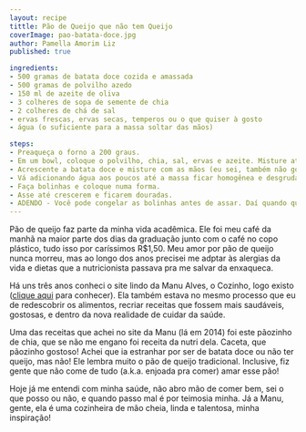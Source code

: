 ```yaml
---
layout: recipe
tittle: Pão de Queijo que não tem Queijo
coverImage: pao-batata-doce.jpg
author: Pamella Amorim Liz
published: true

ingredients:
- 500 gramas de batata doce cozida e amassada
- 500 gramas de polvilho azedo
- 150 ml de azeite de oliva
- 3 colheres de sopa de semente de chia
- 2 colheres de chá de sal
- ervas frescas, ervas secas, temperos ou o que quiser à gosto
- água (o suficiente para a massa soltar das mãos)

steps:
- Preaqueça o forno a 200 graus.
- Em um bowl, coloque o polvilho, chia, sal, ervas e azeite. Misture até formar uma espécie de farofa.
- Acrescente a batata doce e misture com as mãos (eu sei, também não gosto).
- Vá adicionando água aos poucos até a massa ficar homogênea e desgrudar das mãos.
- Faça bolinhas e coloque numa forma.
- Asse até crescerem e ficarem douradas.
- ADENDO - Você pode congelar as bolinhas antes de assar. Daí quando quiser é só levar do freezer direto pro forno!
---
```


Pão de queijo faz parte da minha vida acadêmica. Ele foi meu café da manhã na maior parte dos dias da graduação junto com o café no copo plástico, tudo isso por caríssimos R$1,50. Meu amor por pão de queijo nunca morreu, mas ao longo dos anos precisei me adptar às alergias da vida e dietas que a nutricionista passava pra me salvar da enxaqueca.

Há uns três anos conheci o site lindo da Manu Alves, o Cozinho, logo existo ([clique aqui](http://cozinhologoexisto.com.br) para conhecer). Ela também estava no mesmo processo que eu de redescobrir os alimentos, recriar receitas que fossem mais saudáveis, gostosas, e dentro da nova realidade de cuidar da saúde.

Uma das receitas que achei no site da Manu (lá em 2014) foi este pãozinho de chia, que se não me engano foi receita da nutri dela. Caceta, que pãozinho gostoso! Achei que ia estranhar por ser de batata doce ou não ter queijo, mas não! Ele lembra muito o pão de queijo tradicional. Inclusive, fiz gente que não come de tudo (a.k.a. enjoada pra comer) amar esse pão!

Hoje já me entendi com minha saúde, não abro mão de comer bem, sei o que posso ou não, e quando passo mal é por teimosia minha. Já a Manu, gente, ela é uma cozinheira de mão cheia, linda e talentosa, minha inspiração!
